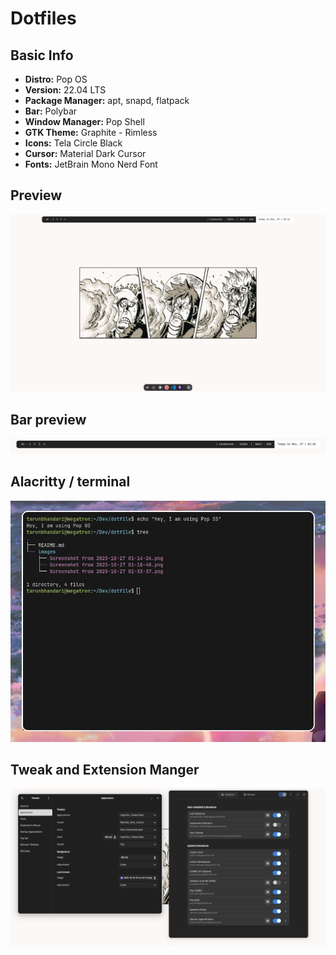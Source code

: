 # Dotfiles

## Basic Info

- **Distro:** Pop OS
- **Version:** 22.04 LTS
- **Package Manager:** apt, snapd, flatpack
- **Bar:** Polybar
- **Window Manager:** Pop Shell
- **GTK Theme:** Graphite - Rimless
- **Icons:** Tela Circle Black
- **Cursor:** Material Dark Cursor
- **Fonts:** JetBrain Mono Nerd Font

## Preview

![Preview](./images/Screenshot%20from%202025-10-27%2001-14-24.png)

## Bar preview

![Polybar Preview](./images/Screenshot%20from%202025-10-27%2001-18-48.png)

## Alacritty / terminal

![Alacritty](./images/Screenshot%20from%202025-10-31%2019-51-01.png)

## Tweak and Extension Manger

![Tweaks and Extension Manager previews](./images/Screenshot%20from%202025-10-27%2001-33-37.png)

